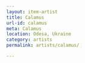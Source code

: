 ```yaml
---
layout: item-artist
title: Calamus
url-id: calamus
meta: Calamus
location: Odesa, Ukraine
category: artists
permalink: artists/calamus/

---
```



